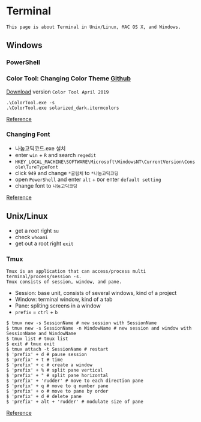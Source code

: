 # Terminal
```
This page is about Terminal in Unix/Linux, MAC OS X, and Windows.
```

## Windows

### PowerShell

### Color Tool: Changing Color Theme [Github](https://github.com/Microsoft/Terminal/tree/master/src/tools/ColorTool)

[Download](https://github.com/microsoft/terminal/releases/tag/1904.29002) version `Color Tool April 2019`

```
.\ColorTool.exe -s
.\ColorTool.exe solarized_dark.itermcolors
```

[Reference](https://github.com/Microsoft/Terminal/tree/master/src/tools/ColorTool)

### Changing Font
- 나눔고딕코드.exe 설치
- enter `win` + `R` and search `regedit`
- `HKEY_LOCAL_MACHINE\SOFTWARE\Microsoft\WindowsNT\CurrentVersion\Console\TureTypeFont`
- click `949` and change `*굴림체` to `*나눔고딕코딩`
- open `PowerShell` and enter `alt` + `D`or enter `default setting`
- change font to `나눔고딕코딩`

[Reference](https://www.delmaster.net/149)

## Unix/Linux
- get a root right `su`
- check `whoami`
- get out a root right `exit`

### Tmux
```
Tmux is an application that can access/process multi terminal/process/session -s.
Tmux consists of session, window, and pane.
```
- Session: base unit, consists of several windows, kind of a project
- Window: terminal window, kind of a tab
- Pane: spliting screens in a window
- `prefix` = `ctrl` + `b`

```
$ tmux new -s SessionName # new session with SessionName
$ tmux new -s SessionName -n WindowName # new session and window with SessionName and WindowName
$ tmux list # tmux list
$ exit # tmux exit
$ tmux attach -t SessionName # restart
$ 'prefix' + d # pause session
$ 'prefix' + t # time
$ 'prefix' + c # create a window
$ 'prefix' + % # split pane vertical
$ 'prefix' + " # split pane horizontal
$ 'prefix' + 'rudder' # move to each direction pane
$ 'prefix' + q # move to q number pane
$ 'prefix' + o # move to pane by order
$ 'prefix' + d # delete pane 
$ 'prefix' + alt + 'rudder' # modulate size of pane
```

[Reference](https://seulcode.tistory.com/144)
